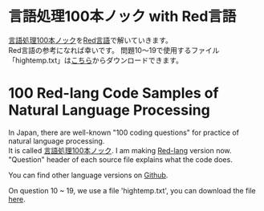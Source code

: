 # 言語処理100本ノック with Red言語

[言語処理100本ノック](http://www.cl.ecei.tohoku.ac.jp/nlp100/)を[Red言語](https://www.red-lang.org)で解いていきます。  
Red言語の参考になれば幸いです。
問題10～19で使用するファイル「hightemp.txt」は[こちら](http://www.cl.ecei.tohoku.ac.jp/nlp100/data/hightemp.txt)からダウンロードできます。

# 100 Red-lang Code Samples of Natural Language Processing

In Japan, there are well-known "100 coding questions" for practice of natural language processing.  
It is called [言語処理100本ノック](http://www.cl.ecei.tohoku.ac.jp/nlp100/). I am making [Red-lang](https://www.red-lang.org) version now.
"Question" header of each source file explains what the code does.

You can find other language versions on [Github](https://github.com/search?q=言語処理100本ノック).

On question 10 ~ 19, we use a file 'hightemp.txt', you can download the file [here](http://www.cl.ecei.tohoku.ac.jp/nlp100/data/hightemp.txt).